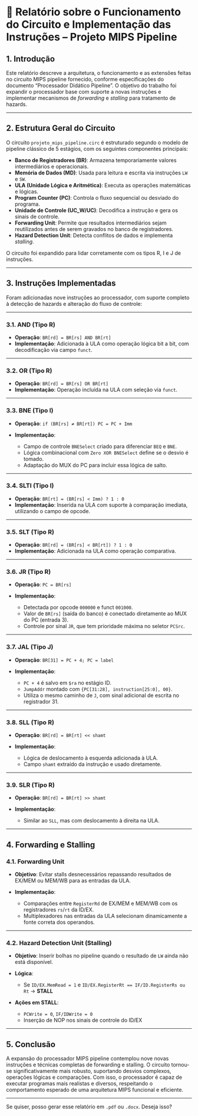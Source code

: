 # 📝 Relatório sobre o Funcionamento do Circuito e Implementação das Instruções – Projeto MIPS Pipeline

## 1. Introdução

Este relatório descreve a arquitetura, o funcionamento e as extensões feitas no circuito MIPS pipeline fornecido, conforme especificações do documento “Processador Didático Pipeline”. O objetivo do trabalho foi expandir o processador base com suporte a novas instruções e implementar mecanismos de *forwarding* e *stalling* para tratamento de hazards.

---

## 2. Estrutura Geral do Circuito

O circuito `projeto_mips_pipeline.circ` é estruturado segundo o modelo de pipeline clássico de 5 estágios, com os seguintes componentes principais:

* **Banco de Registradores (BR)**: Armazena temporariamente valores intermediários e operacionais.
* **Memória de Dados (MD)**: Usada para leitura e escrita via instruções `LW` e `SW`.
* **ULA (Unidade Lógica e Aritmética)**: Executa as operações matemáticas e lógicas.
* **Program Counter (PC)**: Controla o fluxo sequencial ou desviado do programa.
* **Unidade de Controle (UC\_W/UC)**: Decodifica a instrução e gera os sinais de controle.
* **Forwarding Unit**: Permite que resultados intermediários sejam reutilizados antes de serem gravados no banco de registradores.
* **Hazard Detection Unit**: Detecta conflitos de dados e implementa *stalling*.

O circuito foi expandido para lidar corretamente com os tipos R, I e J de instruções.

---

## 3. Instruções Implementadas

Foram adicionadas nove instruções ao processador, com suporte completo à detecção de hazards e alteração do fluxo de controle:

---

### 3.1. **AND** (Tipo R)

* **Operação**: `BR[rd] = BR[rs] AND BR[rt]`
* **Implementação**: Adicionada à ULA como operação lógica bit a bit, com decodificação via campo `funct`.

---

### 3.2. **OR** (Tipo R)

* **Operação**: `BR[rd] = BR[rs] OR BR[rt]`
* **Implementação**: Operação incluída na ULA com seleção via `funct`.

---

### 3.3. **BNE** (Tipo I)

* **Operação**: `if (BR[rs] ≠ BR[rt]) PC = PC + Imm`
* **Implementação**:

  * Campo de controle `BNESelect` criado para diferenciar `BEQ` e `BNE`.
  * Lógica combinacional com `Zero XOR BNESelect` define se o desvio é tomado.
  * Adaptação do MUX do PC para incluir essa lógica de salto.

---

### 3.4. **SLTI** (Tipo I)

* **Operação**: `BR[rt] = (BR[rs] < Imm) ? 1 : 0`
* **Implementação**: Inserida na ULA com suporte à comparação imediata, utilizando o campo de opcode.

---

### 3.5. **SLT** (Tipo R)

* **Operação**: `BR[rd] = (BR[rs] < BR[rt]) ? 1 : 0`
* **Implementação**: Adicionada na ULA como operação comparativa.

---

### 3.6. **JR** (Tipo R)

* **Operação**: `PC = BR[rs]`
* **Implementação**:

  * Detectada por opcode `000000` e funct `001000`.
  * Valor de `BR[rs]` (saída do banco) é conectado diretamente ao MUX do PC (entrada 3).
  * Controle por sinal `JR`, que tem prioridade máxima no seletor `PCSrc`.

---

### 3.7. **JAL** (Tipo J)

* **Operação**: `BR[31] = PC + 4; PC = label`
* **Implementação**:

  * `PC + 4` é salvo em `$ra` no estágio ID.
  * `JumpAddr` montado com `{PC[31:28], instruction[25:0], 00}`.
  * Utiliza o mesmo caminho de `J`, com sinal adicional de escrita no registrador 31.

---

### 3.8. **SLL** (Tipo R)

* **Operação**: `BR[rd] = BR[rt] << shamt`
* **Implementação**:

  * Lógica de deslocamento à esquerda adicionada à ULA.
  * Campo `shamt` extraído da instrução e usado diretamente.

---

### 3.9. **SLR** (Tipo R)

* **Operação**: `BR[rd] = BR[rt] >> shamt`
* **Implementação**:

  * Similar ao `SLL`, mas com deslocamento à direita na ULA.

---

## 4. Forwarding e Stalling

### 4.1. **Forwarding Unit**

* **Objetivo**: Evitar stalls desnecessários repassando resultados de EX/MEM ou MEM/WB para as entradas da ULA.
* **Implementação**:

  * Comparações entre `RegisterRd` de EX/MEM e MEM/WB com os registradores `rs`/`rt` da ID/EX.
  * Multiplexadores nas entradas da ULA selecionam dinamicamente a fonte correta dos operandos.

---

### 4.2. **Hazard Detection Unit (Stalling)**

* **Objetivo**: Inserir bolhas no pipeline quando o resultado de `LW` ainda não está disponível.
* **Lógica**:

  * Se `ID/EX.MemRead = 1` e `ID/EX.RegisterRt == IF/ID.RegisterRs ou Rt` → **STALL**
* **Ações em STALL**:

  * `PCWrite = 0`, `IF/IDWrite = 0`
  * Inserção de NOP nos sinais de controle do ID/EX

---

## 5. Conclusão

A expansão do processador MIPS pipeline contemplou nove novas instruções e técnicas completas de forwarding e stalling. O circuito tornou-se significativamente mais robusto, suportando desvios complexos, operações lógicas e comparações. Com isso, o processador é capaz de executar programas mais realistas e diversos, respeitando o comportamento esperado de uma arquitetura MIPS funcional e eficiente.

---

Se quiser, posso gerar esse relatório em `.pdf` ou `.docx`. Deseja isso?
